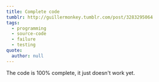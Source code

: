 ```yaml
---
title: Complete code
tumblr: http://guillermonkey.tumblr.com/post/3283295064
tags:
  - programming
  - source-code
  - failure
  - testing
quote:
  author: null
---
```


The code is 100% complete, it just doesn't work yet.
